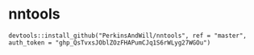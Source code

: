 # nntools

`devtools::install_github("PerkinsAndWill/nntools",
                          ref = "master",
                          auth_token = "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")`
